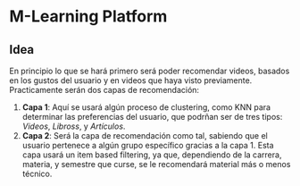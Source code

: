 # M-Learning Platform  

## Idea 
En principio lo que se hará primero será poder recomendar videos, basados en los gustos del usuario y en videos que haya visto previamente. Practicamente serán dos capas de recomendación:  
1. **Capa 1**: Aquí se usará algún proceso de clustering, como KNN para determinar las preferencias del usuario, que podrñan ser de tres tipos: *Videos*, *Libross*, y *Artículos*.  
2. **Capa 2**: Será la capa de recomendación como tal, sabiendo que el usuario pertenece a algún grupo específico gracias a la capa 1. Esta capa usará un item based filtering, ya que, dependiendo de la carrera, materia, y semestre que curse, se le recomendará material más o menos técnico.  
